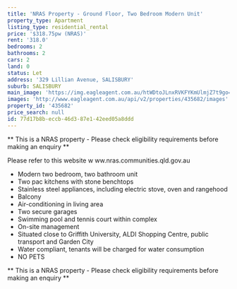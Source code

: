 ```yaml
---
title: 'NRAS Property - Ground Floor, Two Bedroom Modern Unit'
property_type: Apartment
listing_type: residential_rental
price: '$318.75pw (NRAS)'
rent: '318.0'
bedrooms: 2
bathrooms: 2
cars: 2
land: 0
status: Let
address: '329 Lillian Avenue, SALISBURY'
suburb: SALISBURY
main_image: 'https://img.eagleagent.com.au/htWDtoJLnxRVKFYKmUlmjZ7t9go=/1280x854/smart/https://s3-us-west-2.amazonaws.com/eagleagent-orig/images/6826712/419476254-image-M.jpg'
images: 'http://www.eagleagent.com.au/api/v2/properties/435682/images'
property_id: '435682'
price_search: null
id: 77d17b8b-eccb-46d3-87e1-42eed05a8ddd
---
```

** This is a NRAS property - Please check eligibility requirements before making an enquiry **

Please refer to this website
w ww.nras.communities.qld.gov.au

*  Modern two bedroom, two bathroom unit
*  Two pac kitchens with stone benchtops
*  Stainless steel appliances, including electric stove, oven and rangehood
*  Balcony
*  Air-conditioning in living area
*  Two secure garages
*  Swimming pool and tennis court within complex
*  On-site management
*  Situated close to Griffith University, ALDI Shopping Centre, public transport and Garden City
*  Water compliant, tenants will be charged for water consumption
*  NO PETS

** This is a NRAS property - Please check eligibility requirements before making an enquiry **